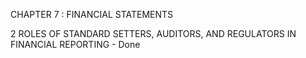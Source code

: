 CHAPTER 7 : FINANCIAL STATEMENTS


2 ROLES OF STANDARD SETTERS, AUDITORS, AND REGULATORS IN FINANCIAL REPORTING - Done           
